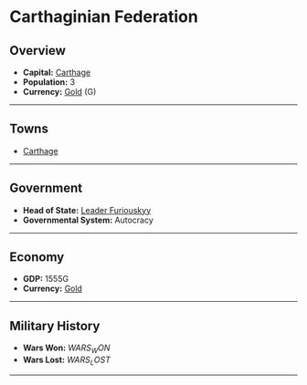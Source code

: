 # Carthaginian Federation

## Overview

- **Capital:** [Carthage](Carthage)
- **Population:** 3
- **Currency:** [Gold](Gold) (G)

---

## Towns

- [Carthage](Carthage)

---

## Government

- **Head of State:** [Leader Furiouskyy](Furiouskyy)
- **Governmental System:** Autocracy

---

## Economy

- **GDP:** 1555G
- **Currency:** [Gold](Gold)

---

## Military History

- **Wars Won:** $WARS_WON$
- **Wars Lost:** $WARS_LOST$

---

